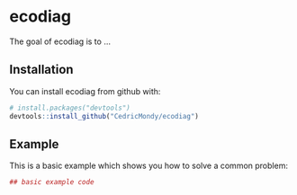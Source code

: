 
<!-- README.md is generated from README.Rmd. Please edit that file -->

# ecodiag

The goal of ecodiag is to …

## Installation

You can install ecodiag from github with:

``` r
# install.packages("devtools")
devtools::install_github("CedricMondy/ecodiag")
```

## Example

This is a basic example which shows you how to solve a common problem:

``` r
## basic example code
```
